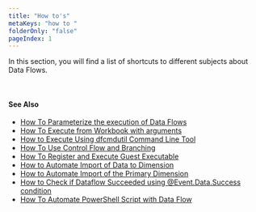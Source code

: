 ```yaml
---
title: "How to's"
metaKeys: "how to "
folderOnly: "false"
pageIndex: 1
---
```


In this section, you will find a list of shortcuts to different subjects about Data Flows.

<br/>

#### See Also  

* [How To Parameterize the execution of Data Flows](howto/parameterization.md)
* [How To Execute from Workbook with arguments](howto/execute.md)
* [How to Execute Using dfcmdutil Command Line Tool](howto/execute-dfcmdutil.md)
* [How To Use Control Flow and Branching](howto/controlflow.md)
* [How To Register and Execute Guest Executable](howto/guestexecutable.md)
* [How to Automate Import of Data to Dimension](howto/autoimport.md)
* [How to Automate Import of the Primary Dimension](howto/autocopy.md)
* [How to Check if Dataflow Succeeded using @Event.Data.Success condition](howto/eventdatasuccess.md)
* [How To Automate PowerShell Script with Data Flow](howto/filenamesautom.md)






